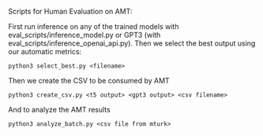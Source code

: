 Scripts for Human Evaluation on AMT:

First run inference on any of the trained models with eval\_scripts/inference\_model.py or GPT3 (with eval\_scripts/inference\_openai\_api.py). Then we select the best output using our automatic metrics:

```
python3 select_best.py <filename>
```

Then we create the CSV to be consumed by AMT

```
python3 create_csv.py <t5 output> <gpt3 output> <csv filename>
```

And to analyze the AMT results
```
python3 analyze_batch.py <csv file from mturk>
```
